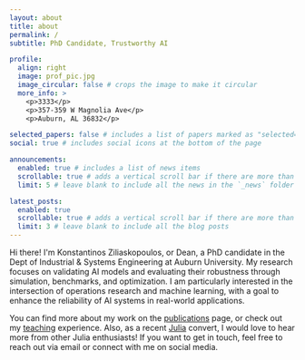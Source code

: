 ```yaml
---
layout: about
title: about
permalink: /
subtitle: PhD Candidate, Trustworthy AI

profile:
  align: right
  image: prof_pic.jpg
  image_circular: false # crops the image to make it circular
  more_info: >
    <p>3333</p>
    <p>357-359 W Magnolia Ave</p>
    <p>Auburn, AL 36832</p>

selected_papers: false # includes a list of papers marked as "selected={true}"
social: true # includes social icons at the bottom of the page

announcements:
  enabled: true # includes a list of news items
  scrollable: true # adds a vertical scroll bar if there are more than 3 news items
  limit: 5 # leave blank to include all the news in the `_news` folder

latest_posts:
  enabled: true
  scrollable: true # adds a vertical scroll bar if there are more than 3 new posts items
  limit: 3 # leave blank to include all the blog posts
---
```


Hi there! I'm Konstantinos Ziliaskopoulos, or Dean, a PhD candidate in the Dept of Industrial & Systems Engineering at Auburn University. My research focuses on validating AI models and evaluating their robustness through simulation, benchmarks, and optimization. I am particularly interested in the intersection of operations research and machine learning, with a goal to enhance the reliability of AI systems in real-world applications.

You can find more about my work on the [publications](/publications/) page, or check out my [teaching](/teaching/) experience. Also, as a recent [Julia](https://julialang.org/) convert, I would love to hear more from other Julia enthusiasts! If you want to get in touch, feel free to reach out via email or connect with me on social media.
